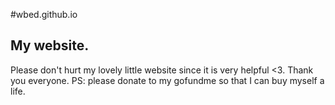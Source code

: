 #wbed.github.io

## My website.

Please don't hurt my lovely little website since it is very helpful <3.
Thank you everyone.
PS: please donate to my gofundme so that I can buy myself a life.
